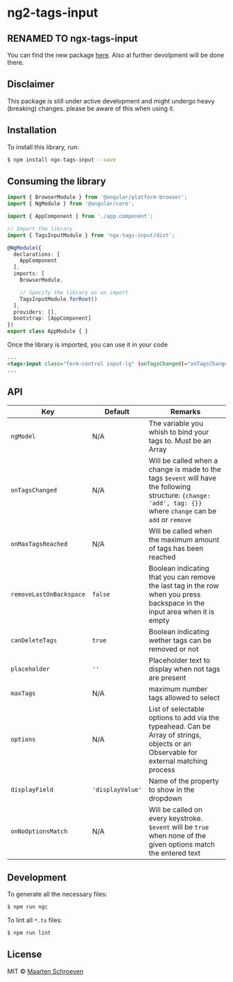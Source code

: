 # ng2-tags-input
## RENAMED TO ngx-tags-input
You can find the new package [here](https://www.npmjs.com/package/ngx-tags-input). Also al further devolpment will be done there.
## Disclaimer
This package is still under active development and might undergo heavy (breaking) changes. please be aware of this when using it.

## Installation

To install this library, run:

```bash
$ npm install ngx-tags-input --save
```

## Consuming the library

```typescript
import { BrowserModule } from '@angular/platform-browser';
import { NgModule } from '@angular/core';

import { AppComponent } from './app.component';

// Import the library
import { TagsInputModule } from 'ngx-tags-input/dist';

@NgModule({
  declarations: [
    AppComponent
  ],
  imports: [
    BrowserModule,

    // Specify the library as an import
    TagsInputModule.forRoot()
  ],
  providers: [],
  bootstrap: [AppComponent]
})
export class AppModule { }
```

Once the library is imported, you can use it in your code

```xml
...
<tags-input class="form-control input-lg" (onTagsChanged)="onTagsChanged($event)" [removeLastOnBackspace]="removeLastOnBackspace" [(ngModel)]="tags" name="tags"></tags-input>
...
```

## API
| Key     | Default | Remarks |
|------   |------|------|
| `ngModel` |N/A|The variable you whish to bind your tags to. Must be an Array|
| `onTagsChanged` |N/A|Will be called when a change is made to the tags `$event` will have the following structure: `{change: 'add', tag: {}}` where `change` can be `add` or `remove`|
| `onMaxTagsReached` |N/A|Will be called when the maximum amount of tags has been reached|
| `removeLastOnBackspace` |`false`|Boolean indicating that you can remove the last tag in the row when you press backspace in the input area when it is empty |
| `canDeleteTags` |`true`| Boolean indicating wether tags can be removed or not |
| `placeholder` |`''`| Placeholder text to display when not tags are present |
| `maxTags` |N/A| maximum number tags allowed to select |
| `options` |N/A| List of selectable options to add via the typeahead. Can be Array of strings, objects or an Observable for external matching process 
| `displayField` |`'displayValue'`| Name of the property to show in the dropdown
| `onNoOptionsMatch` |N/A| Will be called on every keystroke. `$event` will be `true` when none of the given options match the entered text |

## Development

To generate all the necessary files:

```bash
$ npm run ngc
```

To lint all `*.ts` files:

```bash
$ npm run lint
```

## License

MIT © [Maarten Schroeven](maarten@sonaryr.be)
